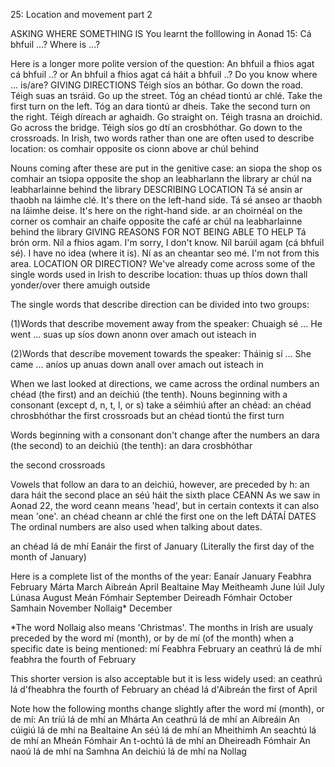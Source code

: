 25: Location and movement part 2

ASKING WHERE SOMETHING IS
You learnt the folllowing in Aonad 15:
Cá bhfuil ...? Where is ...?

Here is a longer more polite version of the question:
An bhfuil a fhios agat cá bhfuil ..?
or
An bhfuil a fhios agat cá háit a bhfuil ..? Do you know where ... is/are?
GIVING DIRECTIONS
Téigh síos an bóthar. Go down the road.
Téigh suas an tsráid. Go up the street.
Tóg an chéad tiontú ar chlé. Take the first turn on the left.
Tóg an dara tiontú ar dheis. Take the second turn on the right.
Téigh díreach ar aghaidh. Go straight on.
Téigh trasna an droichid. Go across the bridge.
Téigh síos go dtí an crosbhóthar. Go down to the crossroads.
In Irish, two words rather than one are often used to describe location:
os comhair	opposite
os cionn	above
ar chúl	behind

Nouns coming after these are put in the genitive case:
an siopa	the shop
os comhair an tsiopa	opposite the shop
an leabharlann	the library
ar chúl na leabharlainne	behind the library
DESCRIBING LOCATION
Tá sé ansin ar thaobh na láimhe clé. It's there on the left-hand side.
Tá sé anseo ar thaobh na láimhe deise. It's here on the right-hand side.
ar an choirnéal on the corner
os comhair an chaife opposite the café
ar chúl na leabharlainne behind the library
GIVING REASONS FOR NOT BEING ABLE TO HELP
Tá brón orm. Níl a fhios agam. I'm sorry, I don't know.
Níl barúil agam (cá bhfuil sé). I have no idea (where it is).
Ní as an cheantar seo mé. I'm not from this area.
LOCATION OR DIRECTION?
We've already come across some of the single words used in Irish to describe location:
thuas	up
thíos	down
thall	yonder/over there
amuigh	outside

The single words that describe direction can be divided into two groups:

(1)Words that describe movement away from the speaker:
Chuaigh sé ...	He went ...
suas	up
síos	down
anonn	over
amach	out
isteach	in

(2)Words that describe movement towards the speaker:
Tháinig sí ...	She came ...
aníos	up
anuas	down
anall	over
amach	out
isteach	in

When we last looked at directions, we came across the ordinal numbers an chéad (the first) and an deichiú (the tenth). Nouns beginning with a consonant (except d, n, t, l, or s) take a séimhiú after an chéad:
an chéad chrosbhóthar	the first crossroads
but	
an chéad tiontú	the first turn

Words beginning with a consonant don't change after the numbers an dara (the second) to an deichiú (the tenth):
an dara crosbhóthar

the second crossroads

Vowels that follow an dara to an deichiú, however, are preceded by h:
an dara háit	the second place
an séú háit	the sixth place
CEANN
As we saw in Aonad 22, the word ceann means 'head', but in certain contexts it can also mean 'one'.
an chéad cheann ar chlé the first one on the left
DÁTAÍ DATES
The ordinal numbers are also used when talking about dates.

an chéad lá de mhí Eanáir the first of January
(Literally the first day of the month of January)

Here is a complete list of the months of the year:
Eanaír	January
Feabhra	February
Márta	March
Aibreán	April
Bealtaine	May
Meitheamh	June
Iúil	July
Lúnasa	August
Meán Fómhair	September
Deireadh Fómhair	October
Samhain	November
Nollaig*	December

*The word Nollaig also means 'Christmas'.
The months in Irish are usualy preceded by the word mí (month), or by de mí (of the month) when a specific date is being mentioned:
mí Feabhra	February
an ceathrú lá de mhí feabhra	the fourth of February

This shorter version is also acceptable but it is less widely used:
an ceathrú lá d'fheabhra	the fourth of February
an chéad lá d'Aibreán	the first of April

Note how the following months change slightly after the word mí (month), or de mí:
An tríú lá de mhí an Mhárta
An ceathrú lá de mhí an Aibreáin
An cúigiú lá de mhí na Bealtaine
An séú lá de mhí an Mheithimh
An seachtú lá de mhí an Mheán Fómhair
An t-ochtú lá de mhí an Dheireadh Fómhair
An naoú lá de mhí na Samhna
An deichiú lá de mhí na Nollag